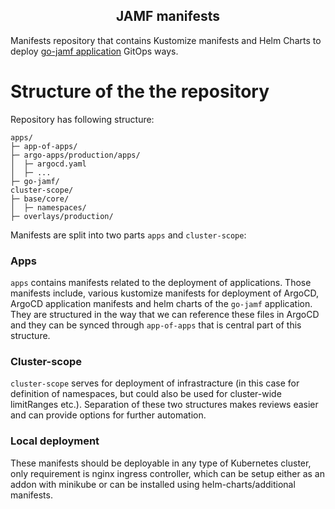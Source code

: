 <h2 align="center"> JAMF manifests</h2>

Manifests repository that contains Kustomize manifests and Helm Charts to deploy [go-jamf application](https://github.com/mimotej/jamf-go) GitOps ways.

# Structure of the the repository

Repository has following structure:

```
apps/
├─ app-of-apps/
├─ argo-apps/production/apps/
│  ├─ argocd.yaml
│  ├─ ...
├─ go-jamf/
cluster-scope/
├─ base/core/
│  ├─ namespaces/
├─ overlays/production/
```
Manifests are split into two parts `apps` and `cluster-scope`:

### Apps

`apps` contains manifests related to the deployment of applications. Those manifests include, various kustomize manifests for deployment of ArgoCD, ArgoCD application manifests and helm charts of the `go-jamf` application. They are structured in the way that we can reference these files in ArgoCD and they can be synced through `app-of-apps` that is central part of this structure.

### Cluster-scope

`cluster-scope` serves for deployment of infrastracture (in this case for definition of namespaces, but could also be used for cluster-wide limitRanges etc.). Separation of these two structures makes reviews easier and can provide options for further automation.

### Local deployment

These manifests should be deployable in any type of Kubernetes cluster, only requirement is nginx ingress controller, which can be setup either as an addon with minikube or can be installed using helm-charts/additional manifests.

